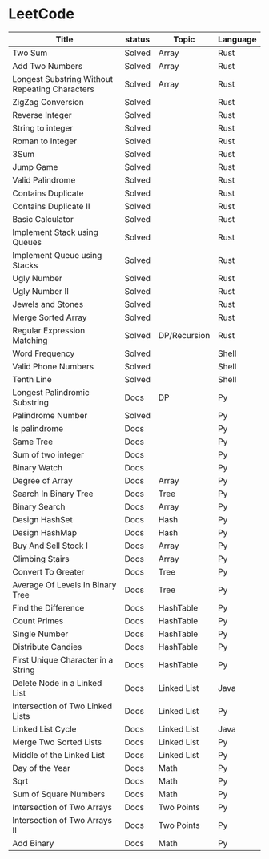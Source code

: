 # LeetCode

Title | status | Topic | Language |
----- | ------ | ----- | -------- |
Two Sum | Solved | Array | Rust |
Add Two Numbers | Solved | Array | Rust |
Longest Substring Without Repeating Characters | Solved | Array | Rust |
ZigZag Conversion | Solved | | Rust |
Reverse Integer | Solved | | Rust |
String to integer | Solved | | Rust |
Roman to Integer | Solved | | Rust |
3Sum | Solved | | Rust |
Jump Game | Solved | | Rust |
Valid Palindrome | Solved | | Rust |
Contains Duplicate | Solved | | Rust |
Contains Duplicate II | Solved | | Rust |
Basic Calculator | Solved | | Rust |
Implement Stack using Queues | Solved | | Rust |
Implement Queue using Stacks | Solved | | Rust |
Ugly Number | Solved | | Rust |
Ugly Number II | Solved | | Rust |
Jewels and Stones | Solved | | Rust |
Merge Sorted Array | Solved | | Rust |
Regular Expression Matching | Solved | DP/Recursion| Rust |
Word Frequency | Solved | | Shell |
Valid Phone Numbers | Solved | | Shell |
Tenth Line | Solved | | Shell |
Longest Palindromic Substring | Docs | DP | Py|
Palindrome Number | Solved | | Py |
Is palindrome | Docs | | Py |
Same Tree | Docs | | Py |
Sum of two integer | Docs | | Py |
Binary Watch | Docs | | Py |
Degree of Array | Docs | Array | Py |
Search In Binary Tree | Docs | Tree | Py |
Binary Search | Docs | Array | Py |
Design HashSet | Docs | Hash | Py |
Design HashMap | Docs | Hash | Py |
Buy And Sell Stock I | Docs | Array | Py |
Climbing Stairs | Docs | Array | Py |
Convert To Greater | Docs | Tree | Py |
Average Of Levels In Binary Tree | Docs | Tree | Py |
Find the Difference | Docs | HashTable | Py |
Count Primes | Docs | HashTable | Py |
Single Number | Docs | HashTable | Py |
Distribute Candies | Docs | HashTable | Py |
First Unique Character in a String | Docs | HashTable | Py |
Delete Node in a Linked List | Docs | Linked List | Java |
Intersection of Two Linked Lists | Docs | Linked List | Py |
Linked List Cycle | Docs | Linked List | Java |
Merge Two Sorted Lists | Docs | Linked List | Py |
Middle of the Linked List | Docs | Linked List | Py |
Day of the Year | Docs | Math | Py |
Sqrt | Docs | Math | Py |
Sum of Square Numbers | Docs | Math | Py |
Intersection of Two Arrays | Docs | Two Points | Py |
Intersection of Two Arrays II | Docs | Two Points | Py |
Add Binary | Docs | Math | Py |

